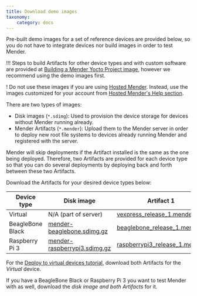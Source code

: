 ```yaml
---
title: Download demo images
taxonomy:
    category: docs
---
```


Pre-built demo images for a set of reference devices are provided below, so you do not have to integrate devices nor build images in order to test Mender.

!!! Steps to build Artifacts for other device types and with custom software are provided at [Building a Mender Yocto Project image](../../artifacts/building-mender-yocto-image), however we recommend using the demo images first.

! Do not use these images if you are using [Hosted Mender](https://hosted.mender.io?target=_blank). Instead, use the images customized for your account from [Hosted Mender's Help section](https://hosted.mender.io/ui/?target=_blank#/help).

There are two types of images:
* Disk images (`*.sdimg`): Used to provision the device storage for devices without Mender running already.
* Mender Artifacts (`*.mender`): Upload them to the Mender server in order to deploy new root file systems to devices already running Mender and registered with the server.

Mender will skip deployments if the Artifact installed is the same as the one being deployed. Therefore, two Artifacts are provided for each device type so that you can do several deployments 
by deploying back and forth between these two Artifacts.

Download the Artifacts for your desired device types below:


| Device type      | Disk image | Artifact 1 | Artifact 2 |
|------------------|------------|------------|------------|
| Virtual          | N/A (part of server) | [vexpress_release_1.mender][autoupdate_vexpress_release_1_x.x.x.mender] | [vexpress_release_2.mender][autoupdate_vexpress_release_2_x.x.x.mender]          |
| BeagleBone Black | [mender-beaglebone.sdimg.gz][autoupdate_mender-beaglebone_x.x.x.sdimg.gz] | [beaglebone_release_1.mender][autoupdate_beaglebone_release_1_x.x.x.mender] | [beaglebone_release_2.mender][autoupdate_beaglebone_release_2_x.x.x.mender] |
| Raspberry Pi 3   | [mender-raspberrypi3.sdimg.gz][autoupdate_mender-raspberrypi3_x.x.x.sdimg.gz] | [raspberrypi3_release_1.mender][autoupdate_raspberrypi3_release_1_x.x.x.mender] | [raspberrypi3_release_2.mender][autoupdate_raspberrypi3_release_2_x.x.x.mender] |


[autoupdate_vexpress_release_1_x.x.x.mender]: https://d1b0l86ne08fsf.cloudfront.net/master/vexpress-qemu/vexpress_release_1_master.mender
[autoupdate_vexpress_release_2_x.x.x.mender]: https://d1b0l86ne08fsf.cloudfront.net/master/vexpress-qemu/vexpress_release_2_master.mender

[autoupdate_mender-beaglebone_x.x.x.sdimg.gz]: https://d1b0l86ne08fsf.cloudfront.net/master/beaglebone/mender-beaglebone_master.sdimg.gz
[autoupdate_beaglebone_release_1_x.x.x.mender]: https://d1b0l86ne08fsf.cloudfront.net/master/beaglebone/beaglebone_release_1_master.mender
[autoupdate_beaglebone_release_2_x.x.x.mender]: https://d1b0l86ne08fsf.cloudfront.net/master/beaglebone/beaglebone_release_2_master.mender

[autoupdate_mender-raspberrypi3_x.x.x.sdimg.gz]: https://d1b0l86ne08fsf.cloudfront.net/master/raspberrypi3/mender-raspberrypi3_master.sdimg.gz
[autoupdate_raspberrypi3_release_1_x.x.x.mender]: https://d1b0l86ne08fsf.cloudfront.net/master/raspberrypi3/raspberrypi3_release_1_master.mender
[autoupdate_raspberrypi3_release_2_x.x.x.mender]: https://d1b0l86ne08fsf.cloudfront.net/master/raspberrypi3/raspberrypi3_release_2_master.mender


For the [Deploy to virtual devices tutorial](../deploy-to-virtual-devices), download both Artifacts for the *Virtual* device.

If you have a BeagleBone Black or Raspberry Pi 3 you want to test Mender with
as well, download the *disk image and both Artifacts* for it.
